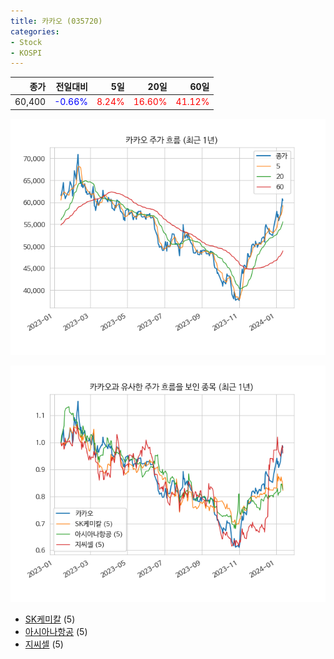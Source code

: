 ```yaml
---
title: 카카오 (035720)
categories:
- Stock
- KOSPI
---
```


|종가|전일대비|5일|20일|60일|
|---:|-------:|--:|---:|---:|
|60,400|<span style="color: blue">-0.66%</span>|<span style="color: red">8.24%</span>|<span style="color: red">16.60%</span>|<span style="color: red">41.12%</span>|


<!-- more -->

![035720](/assets/images/stock/035720.png)

![035720](/assets/images/stock/035720_sim.png)

- [SK케미칼](/285130/) (5)
- [아시아나항공](/020560/) (5)
- [지씨셀](//144510/) (5)